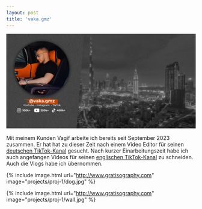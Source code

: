 ```yaml
---
layout: post
title: 'vaka.gmz'
---
```


![alt-text](https://github.com/lennart168/lennart168.github.io/blob/gh-pages/assets/img/projects/proj-1/tesrt.png?raw=true)

Mit meinem Kunden Vagif arbeite ich bereits seit September 2023 zusammen. Er hat hat zu dieser Zeit nach einem Video Editor für seinen [deutschen TikTok-Kanal](https://tiktok.com/@vaka.dubai) gesucht. Nach kurzer Einarbeitungszeit habe ich auch angefangen Videos für seinen [englischen TikTok-Kanal](https://tiktok.com/@vaka.gmz) zu schneiden. Auch die Vlogs habe ich übernommen.


{% include image.html url="http://www.gratisography.com" image="projects/proj-1/dog.jpg" %}

{% include image.html url="http://www.gratisography.com" image="projects/proj-1/wall.jpg" %}
